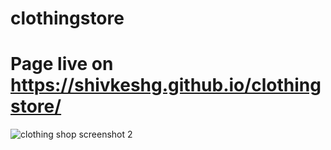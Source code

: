 # clothingstore
# Page live on https://shivkeshg.github.io/clothingstore/
![clothing shop screenshot 2](https://user-images.githubusercontent.com/60472778/209924368-3c80edd2-8395-474e-b0ee-e0345209a40d.png)
